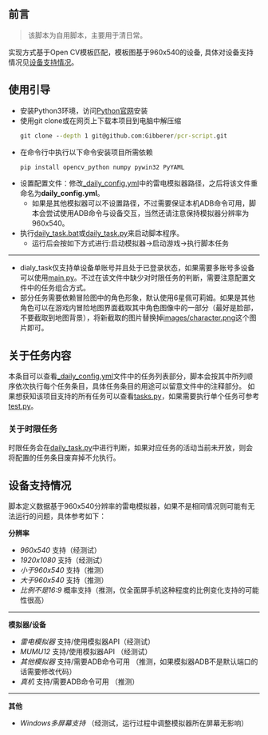 ## 前言
> 该脚本为自用脚本，主要用于清日常。

实现方式基于Open CV模板匹配，模板图基于960x540的设备, 具体对设备支持情况见[设备支持情况](#设备支持情况)。

## 使用引导

* 安装Python3环境，访问[Python官网](https://www.python.org/)安装
* 使用git clone或在网页上下载本项目到电脑中解压缩
  ```cmd
  git clone --depth 1 git@github.com:Gibberer/pcr-script.git
  ```
* 在命令行中执行以下命令安装项目所需依赖
  ```cmd
  pip install opencv_python numpy pywin32 PyYAML
  ```
* 设置配置文件：修改[_daily_config.yml](_daily_config.yml)中的雷电模拟器路径，之后将该文件重命名为**daily_config.yml**。
  * 如果是其他模拟器可以不设置路径，不过需要保证本机ADB命令可用，脚本会尝试使用ADB命令与设备交互，当然还请注意保持模拟器分辨率为960x540。
* 执行[daily_task.bat](daily_task.bat)或[daily_task.py](daily_task.py)来启动脚本程序。
  * 运行后会按如下方式进行:启动模拟器->启动游戏->执行脚本任务
---
* dialy_task仅支持单设备单账号并且处于已登录状态，如果需要多账号多设备可以使用[main.py](main.py)。不过在该文件中缺少对时限任务的判断，需要注意配置文件中的任务组合方式。
* 部分任务需要依赖冒险图中的角色形象，默认使用6星佩可莉姆。如果是其他角色可以在游戏内冒险地图界面截取其中角色图像中的一部分（最好是脸部，不要截取到地图背景），将新截取的图片替换掉[images/character.png](images/character.png)这个图片即可。

## 关于任务内容

本条目可以查看[_daily_config.yml](_daily_config.yml)文件中的任务列表部分，脚本会按其中所列顺序依次执行每个任务条目，具体任务条目的用途可以留意文件中的注释部分。
如果想获知该项目支持的所有任务可以查看[tasks.py](pcrscript/tasks.py)，如果需要执行单个任务可参考[test.py](test.py)。

### 关于时限任务

时限任务会在[daily_task.py](daily_task.py)中进行判断，如果对应任务的活动当前未开放，则会将配置的任务条目废弃掉不允执行。

## 设备支持情况

脚本定义数据基于960x540分辨率的雷电模拟器，如果不是相同情况则可能有无法运行的问题，具体参考如下：

**分辨率**
* *960x540* 支持（经测试）
* *1920x1080* 支持（经测试）
* *小于960x540* 支持（推测）
* *大于960x540* 支持（推测）
* *比例不是16:9* 概率支持（推测，仅全面屏手机这种程度的比例变化支持的可能性很高）
---
**模拟器/设备**
* *雷电模拟器* 支持/使用模拟器API（经测试）
* *MUMU12* 支持/使用模拟器API （经测试）
* *其他模拟器* 支持/需要ADB命令可用 （推测，如果模拟器ADB不是默认端口的话需要修改代码）
* *真机* 支持/需要ADB命令可用 （推测）
---
**其他**
* *Windows多屏幕支持* （经测试，运行过程中调整模拟器所在屏幕无影响）

